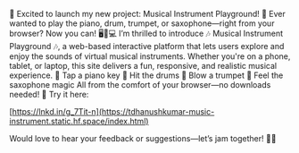 🎉 Excited to launch my new project: Musical Instrument Playground! 🎵
Ever wanted to play the piano, drum, trumpet, or saxophone—right from your browser? Now you can! 🖥️📱💻
I’m thrilled to introduce 🎶 Musical Instrument Playground 🎶, a web-based interactive platform that lets users explore and enjoy the sounds of virtual musical instruments. Whether you're on a phone, tablet, or laptop, this site delivers a fun, responsive, and realistic musical experience.
🎹 Tap a piano key
 🥁 Hit the drums
 🎺 Blow a trumpet
 🎷 Feel the saxophone magic
All from the comfort of your browser—no downloads needed!
🔗 Try it here:

[https://lnkd.in/g_7Tit-n](https://tdhanushkumar-music-instrument.static.hf.space/index.html)

Would love to hear your feedback or suggestions—let’s jam together! 🎼✨
